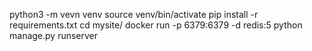 python3 -m vevn venv
source venv/bin/activate
pip install -r requirements.txt
cd mysite/
docker run -p 6379:6379 -d redis:5
python manage.py runserver